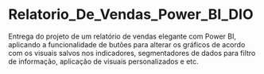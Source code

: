 # Relatorio_De_Vendas_Power_BI_DIO

Entrega do projeto de um relatório de vendas elegante com Power BI, aplicando a funcionalidade de butões para alterar os gráficos de acordo com os visuais salvos nos indicadores, segmentadores de dados para filtro de informação, aplicação de visuais personalizados e etc.